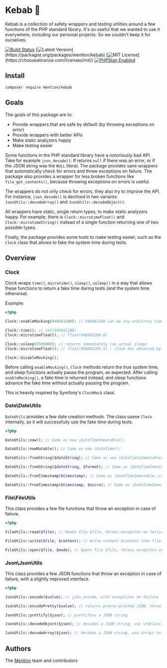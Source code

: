 # Kebab 🌮

Kebab is a collection of safety wrappers and testing utilities around a few functions of the PHP standard library. It's so useful that we wanted to use it everywhere, including our personal projects. So we couldn't keep it for ourselves.

[![Build Status](https://travis-ci.org/mentionapp/kebab.svg?branch=master)](https://travis-ci.org/mentionapp/kebab)
[![Latest Version](https://poser.pugx.org/mention/kebab/v/stable?_)](https://packagist.org/packages/mention/kebab)
[![MIT License](https://poser.pugx.org/mention/kebab/license?_)](https://choosealicense.com/licenses/mit/)
[![PHPStan Enabled](https://img.shields.io/badge/PHPStan-enabled-brightgreen.svg?style=flat)](https://github.com/phpstan/phpstan)

## Install

```
composer require mention/kebab
```

## Goals

The goals of this package are to:

 - Provide wrappers that are safe by default (by throwing exceptions on error)
 - Provide wrappers with better APIs
 - Make static analyzers happy
 - Make testing easier

Some functions in the PHP standard library have a notoriously bad API. Take for example `json_decode()`: If returns `null` if there was an error, or if the JSON string was the `NULL` literal. The package provides sane wrappers that automatically check for errors and throw exceptions on failure. The package also provides a wrapper for less broken functions like `file_get_contents()`, because throwing exceptions on errors is useful.

The wrappers do not only check for errors, they also try to improve the API. For instance, `json_decode()` is declined in two variants: `JsonUtils::decodeArray()` and `JsonUtils::decodeObject()`.

All wrappers have static, single return types, to make static analyzers happy. For example, there is `Clock::microtimeFloat()` and `Clock::microtimeString()` instead of a single function returning one of two possible types.

Finally, the package provides some tools to make testing easier, such as the `Clock` class that allows to fake the system time during tests.

## Overview

### Clock

Clock wraps `time()`, `microtime()`, `sleep()`, `usleep()` in a way that allows these functions to return a fake time during tests (and the system time otherwise).

Example:

``` php
<?php

Clock::enableMocking(946681200); // 946681200 can be any arbitrary timestamp

Clock::time(); // int(946681200)
Clock::microtimeFloat(); // float(946681200.0)

Clock::usleep(5500000); // returns immediately (no actual sleep)
Clock::microtimeFloat(); // float(946681205.5) : clock has advanced by 5500000 micro seconds

Clock::disableMocking();
```

Before calling `enableMocking()`, `Clock` methods return the true system time, and sleep functions actually pause the program, as expected. After calling `enableMocking()`, a fake time is returned instead, and sleep functions advance the fake time without actually pausing the program.

This is heavily inspired by Symfony's `ClockMock` class.

### Date\DateUtils

`DateUtils` provides a few date creation methods. The class usese `Clock` internally, so it will successfully use the fake time during tests.

``` php
<?php

DateUtils::now(); // Same as new \DateTimeImmutable();

DateUtils::nowMutable(); // Same as new \DateTime();

DateUtils::fromString($dateString); // Same as new \DateTimteImmutable($dateString);

DateUtils::fromString($dateString, $format); // Same as \DateTimeImmutable::createFromFormat($format, $dateString);

DateUtils::fromTimestamp($timestamp); // Same as \DateTimeImmutable::createFromFormat("|U", (string) $timestamp);

DateUtils::fromTimestamp($timestamp, $micro); // Same as \DateTimeImmutable::createFromFormat("U u", "$timestamp $micro");
```

### File\FileUtils

This class provides a few file functions that throw an exception in case of failure.

``` php
<?php

FileUtils::read($file); // Reads file $file, throws exception on failure

FileUtils::write($file, $content); // Write content $content into file $file, throws exception on failure

FileUtils::open($file, $mode); // Opens file $file, throws exception on failure
```

### Json\JsonUtils

This class provides a few JSON functions that throw an exception in case of failure, with a slightly improved interface.

``` php
<?php

JsonUtils::encode($value); // json_encode, with exceptions on failure

JsonUtils::encodePretty($value); // returns pretty-printed JSON, throw exceptions on failure

JsonUtils::prettify($json); // prettifies a JSON string

JsonUtils::decodeObject($json); // decodes a JSON string, use stdClass to represent JSON objects (same as json_decode($value, false))

JsonUtils::decodeArray($json); // decodes a JSON string, use arrays to represent JSON objects (same as json_decode($value, true))
```

## Authors

The [Mention](https://mention.com) team and contributors
